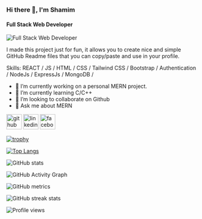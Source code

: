 ### Hi there 👋, I'm Shamim
#### Full Stack Web Developer
![Full Stack Web Developer](https://scontent.fdac140-1.fna.fbcdn.net/v/t39.30808-6/290396500_1735658376768992_8966050243310212591_n.jpg?_nc_cat=104&ccb=1-7&_nc_sid=19026a&_nc_ohc=_FjI5ugEMEcAX8io-QD&_nc_ht=scontent.fdac140-1.fna&oh=00_AfAqkqOKquwUWtJePntVF5iPwlkf8IQQRdZt7hK6g-s1qQ&oe=637A35CB)

I made this project just for fun, it allows you to create nice and simple GitHub Readme files that you can copy/paste and use in your profile.

Skills:  REACT / JS / HTML / CSS / Tailwind CSS / Bootstrap / Authentication / NodeJs / ExpressJs / MongoDB /

- 🔭 I’m currently working on a personal MERN project. 
- 🌱 I’m currently learning C/C++ 
- 👯 I’m looking to collaborate on Github 
- 💬 Ask me about MERN 


[<img src='https://cdn.jsdelivr.net/npm/simple-icons@3.0.1/icons/github.svg' alt='github' height='40'>](https://github.com/anamulislamshamim)  [<img src='https://cdn.jsdelivr.net/npm/simple-icons@3.0.1/icons/linkedin.svg' alt='linkedin' height='40'>](https://www.linkedin.com/in/anamul-islam-shamim-73714924b/)  [<img src='https://cdn.jsdelivr.net/npm/simple-icons@3.0.1/icons/facebook.svg' alt='facebook' height='40'>](https://www.facebook.com/anamulislam.shamim)  

[![trophy](https://github-profile-trophy.vercel.app/?username=anamulislamshamim)](https://github.com/ryo-ma/github-profile-trophy)

[![Top Langs](https://github-readme-stats.vercel.app/api/top-langs/?username=anamulislamshamim)](https://github.com/anuraghazra/github-readme-stats)

![GitHub stats](https://github-readme-stats.vercel.app/api?username=anamulislamshamim&show_icons=true&count_private=true)  

![GitHub Activity Graph](https://activity-graph.herokuapp.com/graph?username=anamulislamshamim)  

![GitHub metrics](https://metrics.lecoq.io/anamulislamshamim)  

![GitHub streak stats](https://github-readme-streak-stats.herokuapp.com/?user=anamulislamshamim)  

![Profile views](https://gpvc.arturio.dev/anamulislamshamim)  
